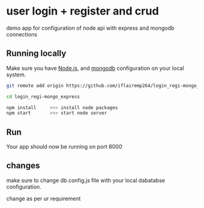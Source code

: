 # user login + register and crud
demo app for configuration of node api with express and mongodb connections

## Running locally
Make sure you have [Node.js](http://nodejs.org/), and [mongodb](https://www.mongodb.com/) configuration on your local system.


``` sh
git remote add origin https://github.com/iflairemp264/login_regi-mongo_express.git # or clone your own fork

cd login_regi-mongo_express

npm install     >>> install node packages 
npm start       >>> start node server

```

## Run
Your app should now be running on port 8000

## changes
make sure to change db.config.js file with your local dabatabse configuration.

change as per ur requirement